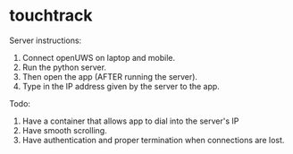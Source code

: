 # touchtrack
Server instructions:
1. Connect openUWS on laptop and mobile.
2. Run the python server.
3. Then open the app (AFTER running the server).
4. Type in the IP address given by the server to the app.

Todo:
1. Have a container that allows app to dial into the server's IP
2. Have smooth scrolling.
3. Have authentication and proper termination when connections are lost.
